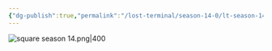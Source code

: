 ```yaml
---
{"dg-publish":true,"permalink":"/lost-terminal/season-14-0/lt-season-14-0/","tags":["project/lt"],"noteIcon":"","created":"2025-02-23T16:18","updated":"2025-04-05T11:37"}
---
```



![square season 14.png|400](/img/user/square%20season%2014.png)

 
